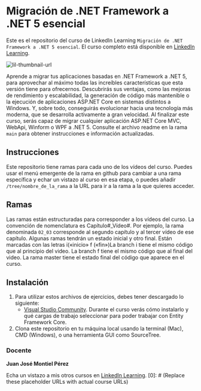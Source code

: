 # Migración de .NET Framework a .NET 5 esencial
Este es el repositorio del curso de LinkedIn Learning `Migración de .NET Framework a .NET 5 esencial`. El curso completo está disponible en [LinkedIn Learning][lil-course-url].

![lil-thumbnail-url]

Aprende a migrar tus aplicaciones basadas en .NET Framework a .NET 5, para aprovechar al máximo todas las increíbles características que esta versión tiene para ofrecernos. Descubrirás sus ventajas, como las mejoras de rendimiento y escalabilidad, la generación de código más mantenible o la ejecución de aplicaciones ASP.NET Core en sistemas distintos a Windows. Y, sobre todo, conseguirás evolucionar hacia una tecnología más moderna, que se desarrolla activamente a gran velocidad. Al finalizar este curso, serás capaz de migrar cualquier aplicación ASP.NET Core MVC, WebApi, Winform o WPF a .NET 5.
Consulte el archivo readme en la rama `main` para obtener instrucciones e información actualizadas.

## Instrucciones
Este repositorio tiene ramas para cada uno de los vídeos del curso. Puedes usar el menú emergente de la rama en github para cambiar a una rama específica y echar un vistazo al curso en esa etapa, o puedes añadir `/tree/nombre_de_la_rama` a la URL para ir a la rama a la que quieres acceder.

## Ramas
Las ramas están estructuradas para corresponder a los vídeos del curso. La convención de nomenclatura es Capítulo#_Vídeo#. Por ejemplo, la rama denominada `02_03` corresponde al segundo capítulo y al tercer vídeo de ese capítulo. Algunas ramas tendrán un estado inicial y otro final. Están marcadas con las letras i(«inicio» f («fin»)La branch i tiene el mismo código que al principio del video. La branch f tiene el mismo código que al final del video. La rama master tiene el estado final del código que aparece en el curso.

## Instalación
1. Para utilizar estos archivos de ejercicios, debes tener descargado lo siguiente:
	- [Visual Studio Community](https://visualstudio.microsoft.com/es/downloads/). Durante el curso verás cómo instalarlo y qué cargas de trabajo seleccionar para poder trabajar con Entity Framework Core.
2. Clona este repositorio en tu máquina local usando la terminal (Mac), CMD (Windows), o una herramienta GUI como SourceTree.

### Docente

**Juan José Montiel Pérez**

Echa un vistazo a mis otros cursos en [LinkedIn Learning](https://www.linkedin.com/learning/instructors/juan-jose-montiel-perez).
[0]: # (Replace these placeholder URLs with actual course URLs)

[lil-course-url]: https://www.linkedin.com/learning/migracion-de-dot-net-framework-a-dot-net-5-esencial/
[lil-thumbnail-url]: https://media-exp1.licdn.com/dms/image/C560DAQEqFgdJz5_Eag/learning-public-crop_675_1200/0/1627024730138?e=1646960400&v=beta&t=35W9MpvO5RtDRgqiY-DI5p13y0IqNFa7IAYoMDTX1UE
